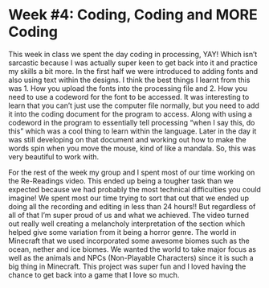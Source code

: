 # Week #4: Coding, Coding and MORE Coding 

This week in class we spent the day coding in processing, YAY! Which isn’t sarcastic because I was actually super keen to get back into it and practice my skills a bit more. In the first half we were introduced to adding fonts and also using text within the designs. I think the best things I learnt from this was 1. How you upload the fonts into the processing file and 2. How you need to use a codeword for the font to be accessed. It was interesting to learn that you can’t just use the computer file normally, but you need to add it into the coding document for the program to access. Along with using a codeword in the program to essentially tell processing “when I say this, do this” which was a cool thing to learn within the language. Later in the day it was still developing on that document and working out how to make the words spin when you move the mouse, kind of like a mandala. So, this was very beautiful to work with. 

For the rest of the week my group and I spent most of our time working on the Re-Readings video. This ended up being a tougher task than we expected because we had probably the most technical difficulties you could imagine! We spent most our time trying to sort that out that we ended up doing all the recording and editing in less than 24 hours!! But regardless of all of that I’m super proud of us and what we achieved. The video turned out really well creating a melancholy interpretation of the section which helped give some variation from it being a horror genre. The world in Minecraft that we used incorporated some awesome biomes such as the ocean, nether and ice biomes. We wanted the world to take major focus as well as the animals and NPCs (Non-Playable Characters) since it is such a big thing in Minecraft. This project was super fun and I loved having the chance to get back into a game that I love so much.   

